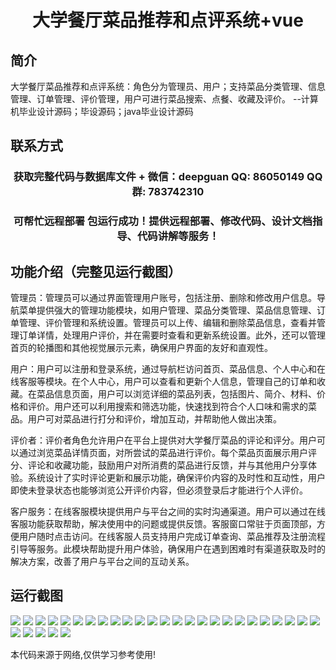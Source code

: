 <p><h1 align="center">大学餐厅菜品推荐和点评系统+vue</h1></p>

## 简介
大学餐厅菜品推荐和点评系统：角色分为管理员、用户；支持菜品分类管理、信息管理、订单管理、评价管理，用户可进行菜品搜索、点餐、收藏及评价。    --计算机毕业设计源码；毕设源码；java毕业设计源码


## 联系方式
<p><h3 align="center">获取完整代码与数据库文件 + 微信：deepguan QQ: 86050149 QQ群: 783742310</h3></p>
<p><h3 align="center">可帮忙远程部署 包运行成功！提供远程部署、修改代码、设计文档指导、代码讲解等服务！</h3></p>

## 功能介绍（完整见运行截图）
管理员：管理员可以通过界面管理用户账号，包括注册、删除和修改用户信息。导航菜单提供强大的管理功能模块，如用户管理、菜品分类管理、菜品信息管理、订单管理、评价管理和系统设置。管理员可以上传、编辑和删除菜品信息，查看并管理订单详情，处理用户评价，并在需要时查看和更新系统设置。此外，还可以管理首页的轮播图和其他视觉展示元素，确保用户界面的友好和直观性。

用户：用户可以注册和登录系统，通过导航栏访问首页、菜品信息、个人中心和在线客服等模块。在个人中心，用户可以查看和更新个人信息，管理自己的订单和收藏。在菜品信息页面，用户可以浏览详细的菜品列表，包括图片、简介、材料、价格和评价。用户还可以利用搜索和筛选功能，快速找到符合个人口味和需求的菜品。用户可对菜品进行打分和评价，增加互动，并帮助他人做出决策。

评价者：评价者角色允许用户在平台上提供对大学餐厅菜品的评论和评分。用户可以通过浏览菜品详情页面，对所尝试的菜品进行评价。每个菜品页面展示用户评分、评论和收藏功能，鼓励用户对所消费的菜品进行反馈，并与其他用户分享体验。系统设计了实时评论更新和展示功能，确保评价内容的及时性和互动性，用户即使未登录状态也能够浏览公开评价内容，但必须登录后才能进行个人评价。

客户服务：在线客服模块提供用户与平台之间的实时沟通渠道。用户可以通过在线客服功能获取帮助，解决使用中的问题或提供反馈。客服窗口常驻于页面顶部，方便用户随时点击访问。在线客服人员支持用户完成订单查询、菜品推荐及注册流程引导等服务。此模块帮助提升用户体验，确保用户在遇到困难时有渠道获取及时的解决方案，改善了用户与平台之间的互动关系。


## 运行截图
![](img/001.jpg)
![](img/002.jpg)
![](img/003.jpg)
![](img/004.jpg)
![](img/005.jpg)
![](img/006.jpg)
![](img/007.jpg)
![](img/008.jpg)
![](img/009.jpg)
![](img/010.jpg)
![](img/011.jpg)
![](img/012.jpg)
![](img/013.jpg)
![](img/014.jpg)
![](img/015.jpg)
![](img/016.jpg)
![](img/017.jpg)
![](img/018.jpg)
![](img/019.jpg)
![](img/020.jpg)
![](img/021.jpg)
![](img/022.jpg)
![](img/023.jpg)
![](img/024.jpg)
![](img/025.jpg)
![](img/026.jpg)
![](img/027.jpg)
![](img/028.jpg)
![](img/029.jpg)
![](img/030.jpg)

<p>本代码来源于网络,仅供学习参考使用!</p>
